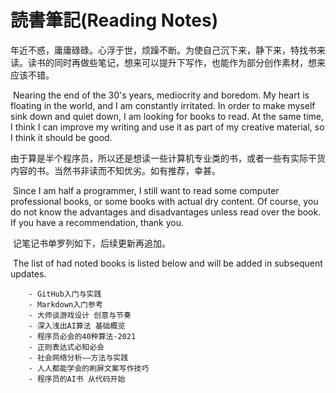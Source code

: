 # 読書筆記(Reading Notes)



​        年近不惑，庸庸碌碌。心浮于世，烦躁不断。为使自己沉下来，静下来，特找书来读。读书的同时再做些笔记，想来可以提升下写作，也能作为部分创作素材，想来应该不错。

​		Nearing the end of the 30's years, mediocrity and boredom. My heart is floating in the world, and I am constantly irritated. In order to make myself sink down and quiet down, I am looking for books to read. At the same time, I think I can improve my writing and use it as part of my creative material, so I think it should be good.

​        由于算是半个程序员，所以还是想读一些计算机专业类的书，或者一些有实际干货内容的书。当然书非读而不知优劣。如有推荐，幸甚。

​		Since I am half a programmer, I still want to read some computer professional books, or some books with actual dry content. Of course, you do not know the advantages and disadvantages unless read over the book. If you have a recommendation, thank you.

​        记笔记书单罗列如下，后续更新再追加。

​		The list of had noted books is listed below and will be added in subsequent updates.

        - GitHub入门与实践
        - Markdown入门参考
        - 大师谈游戏设计 创意与节奏
        - 深入浅出AI算法 基础概览
        - 程序员必会的40种算法-2021
        - 正则表达式必知必会
        - 社会网络分析——方法与实践
        - 人人都能学会的刷屏文案写作技巧
        - 程序员的AI书 从代码开始













